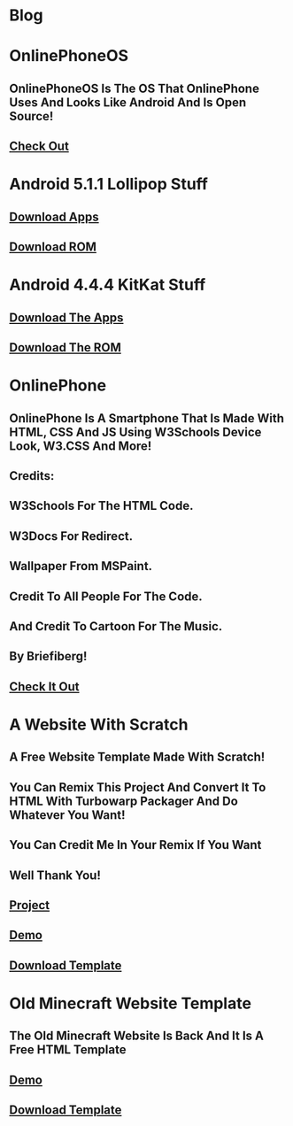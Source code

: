 # Blog
# OnlinePhoneOS
## OnlinePhoneOS Is The OS That OnlinePhone Uses And Looks Like Android And Is Open Source!
## [Check Out](https://briefiberg.github.io/OnlinePhoneOS/)
# Android 5.1.1 Lollipop Stuff
## [Download Apps](https://github.com/Briefiberg/Android5.1.1LollipopAOSPStockApps/releases/download/5.1.1/Android5.1.1LollipopAOSPStockApps.zip)
## [Download ROM](https://github.com/Briefiberg/Android5.1.1AOSPStockROM/releases/download/5.1.1/Android5.1.1AOSPStockROM.zip)
# Android 4.4.4 KitKat Stuff
## [Download The Apps](https://github.com/Briefiberg/Android4.4.4KitKatAOSPStockApps/releases/download/4.4.4/Android4.4.4KitKatAOSPStockApps.zip)
## [Download The ROM](https://github.com/Briefiberg/Android4.4.4KitKatAOSPStockROM/releases/download/4.4.4/Android4.4.4AOSPStockROM.zip)
# OnlinePhone
## OnlinePhone Is A Smartphone That Is Made With HTML, CSS And JS Using W3Schools Device Look, W3.CSS And More!
## Credits:
## W3Schools For The HTML Code.
## W3Docs For Redirect.
## Wallpaper From MSPaint.
## Credit To All People For The Code.
## And Credit To Cartoon For The Music.
## By Briefiberg!
## [Check It Out](https://briefiberg.github.io/OnlinePhone/)
# A Website With Scratch
## A Free Website Template Made With Scratch!
## You Can Remix This Project And Convert It To HTML With Turbowarp Packager And Do Whatever You Want!
## You Can Credit Me In Your Remix If You Want
## Well Thank You!
## [Project](https://scratch.mit.edu/projects/884506641/)
## [Demo](https://briefiberg.github.io/AWebsiteWithScratch/)
## [Download Template](https://github.com/Briefiberg/AWebsiteWithScratch/releases/download/Template/AWebsiteWithScratch.zip)
# Old Minecraft Website Template
## The Old Minecraft Website Is Back And It Is A Free HTML Template
## [Demo](https://briefiberg.github.io/OldMinecraftWebsiteTemplate/)
## [Download Template](https://github.com/Briefiberg/OldMinecraftWebsiteTemplate/releases/download/Template/OldMinecraftWebsiteTemplate.zip)
